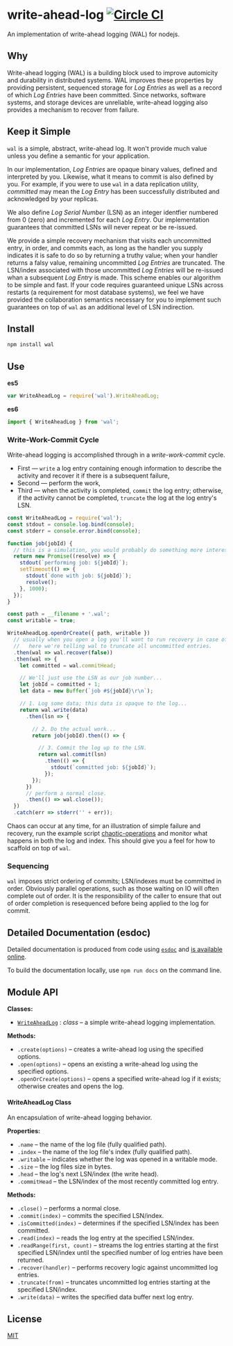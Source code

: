 # write-ahead-log [![Circle CI](https://circleci.com/gh/LeisureLink/write-ahead-log.svg?style=svg)](https://circleci.com/gh/LeisureLink/write-ahead-log)

An implementation of write-ahead logging (WAL) for nodejs.

## Why

Write-ahead logging (WAL) is a building block used to improve automicity and durability in distributed systems. WAL improves these properties by providing persistent, sequenced storage for _Log Entries_ as well as a record of which _Log Entries_ have been committed. Since networks, software systems, and storage devices are unreliable, write-ahead logging also provides a mechanism to recover from failure.

## Keep it Simple

`wal` is a simple, abstract, write-ahead log. It won't provide much value unless you define a semantic for your application.

In our implementation, _Log Entries_ are opaque binary values, defined and interpreted by you. Likewise, what it means to commit is also defined by you. For example, if you were to use `wal` in a data replication utility, _committed_ may mean the _Log Entry_ has been successfully distributed and acknowledged by your replicas.

We also define _Log Serial Number_ (LSN) as an integer identfier numbered from 0 (zero) and incremented for each _Log Entry_. Our implementation guarantees that committed LSNs will never repeat or be re-issued.

We provide a simple recovery mechanism that visits each uncommitted entry, in order, and commits each, as long as the handler you supply indicates it is safe to do so by returning a truthy value; when your handler returns a falsy value, remaining uncommitted _Log Entries_ are truncated. The LSN/index associated with those uncommitted _Log Entries_ will be re-issued whan a subsequent _Log Entry_ is made. This scheme enables our algorithm to be simple and fast. If your code requires guaranteed unique LSNs across restarts (a requirement for most database systems), we feel we have provided the collaboration semantics necessary for you to implement such guarantees on top of `wal` as an additional level of LSN indirection.

## Install

```bash
npm install wal
```

## Use

**es5**
```javascript
var WriteAheadLog = require('wal').WriteAheadLog;
```

**es6**
```javascript
import { WriteAheadLog } from 'wal';
```

### Write-Work-Commit Cycle

Write-ahead logging is accomplished through in a _write-work-commit_ cycle.

* First &mdash; `write` a log entry containing enough information to describe the activity and recover it if there is a subsequent failure,
* Second &mdash; perform the work,
* Third &mdash; when the activity is completed, `commit` the log entry; otherwise, if the activity cannot be completed, `truncate` the log at the log entry's LSN.

```javascript
const WriteAheadLog = require('wal');
const stdout = console.log.bind(console);
const stderr = console.error.bind(console);

function job(jobId) {
  // this is a simulation, you would probably do something more interesting.
  return new Promise((resolve) => {
    stdout(`performing job: ${jobId}`);
    setTimeout(() => {
      stdout(`done with job: ${jobId}`);
      resolve();
    }, 1000);
  });
}

const path = __filename + '.wal';
const writable = true;

WriteAheadLog.openOrCreate({ path, writable })
  // usually when you open a log you'll want to run recovery in case of prior failure.
  //   here we're telling wal to truncate all uncommitted entries.
  .then(wal => wal.recover(false))
  .then(wal => {
    let committed = wal.commitHead;

    // We'll just use the LSN as our job number...
    let jobId = committed + 1;
    let data = new Buffer(`job #${jobId}\r\n`);

    // 1. Log some data; this data is opaque to the log...
    return wal.write(data)
      .then(lsn => {

        // 2. Do the actual work...
        return job(jobId).then(() => {

          // 3. Commit the log up to the LSN.
          return wal.commit(lsn)
            .then(() => {
              stdout(`committed job: ${jobId}`);
            });
        });
      })
      // perform a normal close.
      .then(() => wal.close());
  })
  .catch(err => stderr('' + err));

```

Chaos can occur at any time, for an illustration of simple failure and recovery, run the example script [chaotic-operations](https://github.com/LeisureLink/write-ahead-log/blob/master/examples/chaotic-operations.js) and monitor what happens in both the log and index. This should give you a feel for how to scaffold on top of `wal`.

### Sequencing

`wal` imposes strict ordering of commits; LSN/indexes must be committed in order. Obviously parallel operations, such as those waiting on IO will often complete out of order. It is the responsibility of the caller to ensure that out of order completion is resequenced before being applied to the log for commit.

## Detailed Documentation (esdoc)

Detailed documentation is produced from code using [`esdoc`](https://esdoc.org/) and [is available online](https://leisurelink.github.io/write-ahead-log/).

To build the documentation locally, use `npm run docs` on the command line.

## Module API

**Classes:**

* [`WriteAheadLog`](#user-content-writeaheadlog-class) : _class_ &ndash; a simple write-ahead logging implementation.

**Methods:**

* `.create(options)` &ndash; creates a write-ahead log using the specified options.
* `.open(options)` &ndash; opens an existing a write-ahead log using the specified options.
* `.openOrCreate(options)` &ndash; opens a specified write-ahead log if it exists; otherwise creates and opens the log.

#### WriteAheadLog Class

An encapsulation of write-ahead logging behavior.

**Properties:**

* `.name` &ndash; the name of the log file (fully qualified path).
* `.index` &ndash; the name of the log file's index (fully qualified path).
* `.writable` &ndash; indicates whether the log was opened in a writable mode.
* `.size` &ndash; the log files size in bytes.
* `.head` &ndash; the log's next LSN/index (the write head).
* `.commitHead` &ndash; the LSN/index of the most recently committed log entry.

**Methods:**

* `.close()` &ndash; performs a normal close.
* `.commit(index)` &ndash; commits the specified LSN/index.
* `.isCommitted(index)` &ndash; determines if the specified LSN/index has been committed.
* `.read(index)` &ndash; reads the log entry at the specified LSN/index.
* `.readRange(first, count)` &ndash; streams the log entries starting at the first specified LSN/index until the specified number of log entries have been returned.
* `.recover(handler)` &ndash; performs recovery logic against uncommitted log entries.
* `.truncate(from)` &ndash; truncates uncommitted log entries starting at the specified LSN/index.
* `.write(data)` &ndash; writes the specified data buffer next log entry.


## License

[MIT](https://github.com/LeisureLink/write-ahead-log/blob/master/LICENSE)
